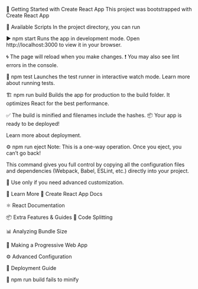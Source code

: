 🚀 Getting Started with Create React App
This project was bootstrapped with Create React App

📜 Available Scripts
In the project directory, you can run

▶️ npm start
Runs the app in development mode.
Open http://localhost:3000 to view it in your browser.

🌀 The page will reload when you make changes.
❗ You may also see lint errors in the console.

🧪 npm test
Launches the test runner in interactive watch mode.
Learn more about running tests.

🏗️ npm run build
Builds the app for production to the build folder.
It optimizes React for the best performance.

✅ The build is minified and filenames include the hashes.
📦 Your app is ready to be deployed!

Learn more about deployment.

⚙️ npm run eject
Note: This is a one-way operation. Once you eject, you can’t go back!

This command gives you full control by copying all the configuration files and dependencies (Webpack, Babel, ESLint, etc.) directly into your project.

🚫 Use only if you need advanced customization.

📘 Learn More
📄 Create React App Docs

⚛️ React Documentation

📦 Extra Features & Guides
🔀 Code Splitting

📊 Analyzing Bundle Size

📱 Making a Progressive Web App

⚙️ Advanced Configuration

🚀 Deployment Guide

🐛 npm run build fails to minify

